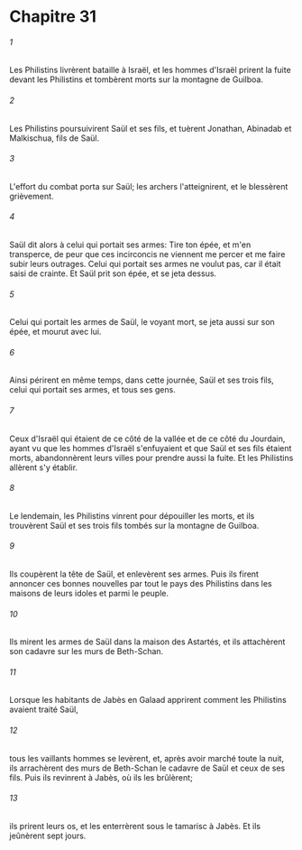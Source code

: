 # Chapitre 31

###### 1
Les Philistins livrèrent bataille à Israël, et les hommes d'Israël prirent la fuite devant les Philistins et tombèrent morts sur la montagne de Guilboa.
###### 2
Les Philistins poursuivirent Saül et ses fils, et tuèrent Jonathan, Abinadab et Malkischua, fils de Saül.
###### 3
L'effort du combat porta sur Saül; les archers l'atteignirent, et le blessèrent grièvement.
###### 4
Saül dit alors à celui qui portait ses armes: Tire ton épée, et m'en transperce, de peur que ces incirconcis ne viennent me percer et me faire subir leurs outrages. Celui qui portait ses armes ne voulut pas, car il était saisi de crainte. Et Saül prit son épée, et se jeta dessus.
###### 5
Celui qui portait les armes de Saül, le voyant mort, se jeta aussi sur son épée, et mourut avec lui.
###### 6
Ainsi périrent en même temps, dans cette journée, Saül et ses trois fils, celui qui portait ses armes, et tous ses gens.
###### 7
Ceux d'Israël qui étaient de ce côté de la vallée et de ce côté du Jourdain, ayant vu que les hommes d'Israël s'enfuyaient et que Saül et ses fils étaient morts, abandonnèrent leurs villes pour prendre aussi la fuite. Et les Philistins allèrent s'y établir.
###### 8
Le lendemain, les Philistins vinrent pour dépouiller les morts, et ils trouvèrent Saül et ses trois fils tombés sur la montagne de Guilboa.
###### 9
Ils coupèrent la tête de Saül, et enlevèrent ses armes. Puis ils firent annoncer ces bonnes nouvelles par tout le pays des Philistins dans les maisons de leurs idoles et parmi le peuple.
###### 10
Ils mirent les armes de Saül dans la maison des Astartés, et ils attachèrent son cadavre sur les murs de Beth-Schan.
###### 11
Lorsque les habitants de Jabès en Galaad apprirent comment les Philistins avaient traité Saül,
###### 12
tous les vaillants hommes se levèrent, et, après avoir marché toute la nuit, ils arrachèrent des murs de Beth-Schan le cadavre de Saül et ceux de ses fils. Puis ils revinrent à Jabès, où ils les brûlèrent;
###### 13
ils prirent leurs os, et les enterrèrent sous le tamarisc à Jabès. Et ils jeûnèrent sept jours.

